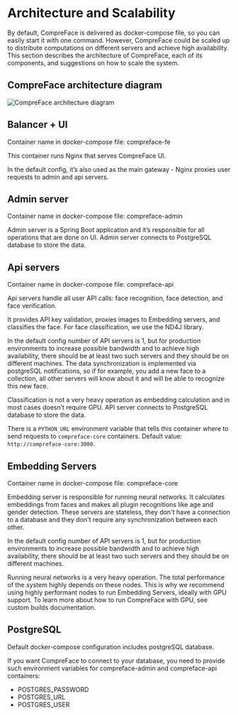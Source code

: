 # Architecture and Scalability

By default, CompreFace is delivered as docker-compose file, so you can easily start it with one command. However, CompreFace could be scaled up to distribute computations on different servers and achieve high availability.
This section describes the architecture of CompreFace, each of its components, and suggestions on how to scale the system.

## CompreFace architecture diagram

![CompreFace architecture diagram](https://user-images.githubusercontent.com/3736126/107855144-5db83580-6e29-11eb-993a-46cdc0c82812.png)

## Balancer + UI
Container name in docker-compose file: compreface-fe

This container runs Nginx that serves CompreFace UI.

In the default config, it’s also used as the main gateway - Nginx proxies user requests to admin and api servers.

## Admin server
Container name in docker-compose file: compreface-admin

Admin server is a Spring Boot application and it’s responsible for all operations that are done on UI. Admin server connects to PostgreSQL database to store the data.

## Api servers
Container name in docker-compose file: compreface-api

Api servers handle all user API calls: face recognition, face detection, and face verification.

It provides API key validation, proxies images to Embedding servers, and classifies the face. For face classification, we use the ND4J library.

In the default config number of API servers is 1, but for production environments to increase possible bandwidth and to achieve high availability, there should be at least two such servers and they should be on different machines. The data synchronization is implemented via postgreSQL notifications, so if for example, you add a new face to a collection, all other servers will know about it and will be able to recognize this new face.

Classification is not a very heavy operation as embedding calculation and in most cases doesn’t require GPU. API server connects to PostgreSQL database to store the data.

There is a `PYTHON_URL` environment variable that tells this container where to send requests to `compreface-core` containers. Default value: `http://compreface-core:3000`.

## Embedding Servers
Container name in docker-compose file: compreface-core

Embedding server is responsible for running neural networks. It calculates embeddings from faces and makes all plugin recognitions like age and gender detection. These servers are stateless, they don't have a connection to a database and they don't require any synchronization between each other.

In the default config number of API servers is 1, but for production environments to increase possible bandwidth and to achieve high availability, there should be at least two such servers and they should be on different machines.

Running neural networks is a very heavy operation. The total performance of the system highly depends on these nodes. This is why we recommend using highly performant nodes to run Embedding Servers, ideally with GPU support. To learn more about how to run CompreFace with GPU, see custom builds documentation.

## PostgreSQL
Default docker-compose configuration includes postgreSQL database.

If you want CompreFace to connect to your database, you need to provide such environment variables for compreface-admin and compreface-api containers:
* POSTGRES_PASSWORD
* POSTGRES_URL
* POSTGRES_USER
